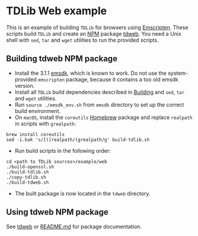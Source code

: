 # TDLib Web example

This is an example of building `TDLib` for browsers using [Emscripten](https://github.com/kripken/emscripten).
These scripts build `TDLib` and create an [NPM](https://www.npmjs.com/) package [tdweb](https://www.npmjs.com/package/tdweb).
You need a Unix shell with `sed`, `tar` and `wget` utilities to run the provided scripts.

## Building tdweb NPM package

* Install the 3.1.1 [emsdk](https://kripken.github.io/emscripten-site/docs/getting_started/downloads.html), which is known to work. Do not use the system-provided `emscripten` package, because it contains a too old emsdk version.
* Install all `TDLib` build dependencies described in [Building](https://github.com/tdlib/td#building) and `sed`, `tar` and `wget` utilities.
* Run `source ./emsdk_env.sh` from `emsdk` directory to set up the correct build environment.
* On `macOS`, install the `coreutils` [Homebrew](https://brew.sh) package and replace `realpath` in scripts with `grealpath`:
```
brew install coreutils
sed -i.bak 's/[(]realpath/(grealpath/g' build-tdlib.sh
```
* Run build scripts in the following order:
```
cd <path to TDLib sources>/example/web
./build-openssl.sh
./build-tdlib.sh
./copy-tdlib.sh
./build-tdweb.sh
```
* The built package is now located in the `tdweb` directory.

## Using tdweb NPM package

See [tdweb](https://www.npmjs.com/package/tdweb) or [README.md](https://github.com/wsgram/wsgram/tree/master/example/web/tdweb/README.md) for package documentation.
